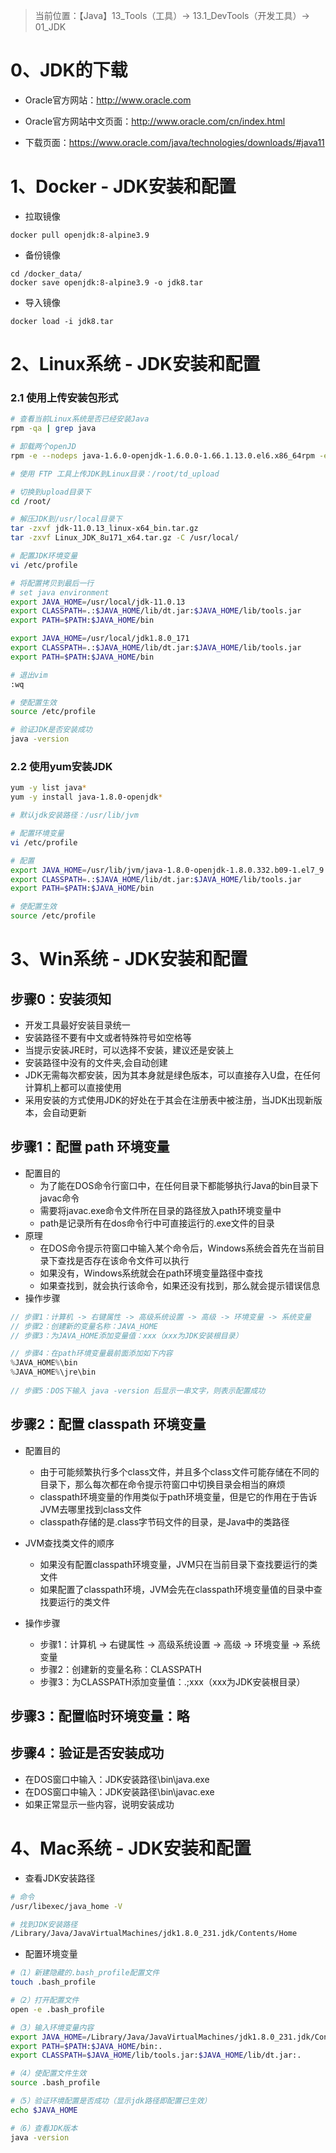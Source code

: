 > 当前位置：【Java】13_Tools（工具）-> 13.1_DevTools（开发工具）->  01_JDK

# 0、JDK的下载

- Oracle官方网站：http://www.oracle.com
- Oracle官方网站中文页面：http://www.oracle.com/cn/index.html

- 下载页面：https://www.oracle.com/java/technologies/downloads/#java11

# 1、Docker - JDK安装和配置

- 拉取镜像

```shell
docker pull openjdk:8-alpine3.9 
```

- 备份镜像

```shell
cd /docker_data/
docker save openjdk:8-alpine3.9 -o jdk8.tar 
```

- 导入镜像

```shell
docker load -i jdk8.tar
```

# 2、Linux系统 -  JDK安装和配置

### 2.1 使用上传安装包形式

```bash
# 查看当前Linux系统是否已经安装Java
rpm -qa | grep java

# 卸载两个openJD
rpm -e --nodeps java-1.6.0-openjdk-1.6.0.0-1.66.1.13.0.el6.x86_64rpm -e --nodeps java-1.7.0-openjdk-1.7.0.45-2.4.3.3.el6.x86_64

# 使用 FTP 工具上传JDK到Linux目录：/root/td_upload

# 切换到upload目录下
cd /root/

# 解压JDK到/usr/local目录下
tar -zxvf jdk-11.0.13_linux-x64_bin.tar.gz
tar -zxvf Linux_JDK_8u171_x64.tar.gz -C /usr/local/

# 配置JDK环境变量
vi /etc/profile

# 将配置拷贝到最后一行
# set java environment
export JAVA_HOME=/usr/local/jdk-11.0.13
export CLASSPATH=.:$JAVA_HOME/lib/dt.jar:$JAVA_HOME/lib/tools.jar
export PATH=$PATH:$JAVA_HOME/bin

export JAVA_HOME=/usr/local/jdk1.8.0_171
export CLASSPATH=.:$JAVA_HOME/lib/dt.jar:$JAVA_HOME/lib/tools.jar
export PATH=$PATH:$JAVA_HOME/bin

# 退出vim
:wq

# 使配置生效
source /etc/profile

# 验证JDK是否安装成功
java -version
```

### 2.2 使用yum安装JDK

```bash
yum -y list java*
yum -y install java-1.8.0-openjdk*

# 默认jdk安装路径：/usr/lib/jvm

# 配置环境变量
vi /etc/profile

# 配置
export JAVA_HOME=/usr/lib/jvm/java-1.8.0-openjdk-1.8.0.332.b09-1.el7_9.x86_64/
export CLASSPATH=.:$JAVA_HOME/lib/dt.jar:$JAVA_HOME/lib/tools.jar
export PATH=$PATH:$JAVA_HOME/bin

# 使配置生效
source /etc/profile
```

# 3、Win系统 -  JDK安装和配置

## 步骤0：安装须知

- 开发工具最好安装目录统一
- 安装路径不要有中文或者特殊符号如空格等
- 当提示安装JRE时，可以选择不安装，建议还是安装上
- 安装路径中没有的文件夹,会自动创建
- JDK无需每次都安装，因为其本身就是绿色版本，可以直接存入U盘，在任何计算机上都可以直接使用
- 采用安装的方式使用JDK的好处在于其会在注册表中被注册，当JDK出现新版本，会自动更新

## 步骤1：配置 path 环境变量

- 配置目的
  - 为了能在DOS命令行窗口中，在任何目录下都能够执行Java的bin目录下javac命令
  - 需要将javac.exe命令文件所在目录的路径放入path环境变量中
  - path是记录所有在dos命令行中可直接运行的.exe文件的目录
- 原理
  - 在DOS命令提示符窗口中输入某个命令后，Windows系统会首先在当前目录下查找是否存在该命令文件可以执行
  - 如果没有，Windows系统就会在path环境变量路径中查找
  - 如果查找到，就会执行该命令，如果还没有找到，那么就会提示错误信息
- 操作步骤

```java
// 步骤1：计算机 -> 右键属性 -> 高级系统设置 -> 高级 -> 环境变量 -> 系统变量
// 步骤2：创建新的变量名称：JAVA_HOME
// 步骤3：为JAVA_HOME添加变量值：xxx（xxx为JDK安装根目录）

// 步骤4：在path环境变量最前面添加如下内容
%JAVA_HOME%\bin
%JAVA_HOME%\jre\bin
    
// 步骤5：DOS下输入 java -version 后显示一串文字，则表示配置成功
```

## 步骤2：配置 classpath 环境变量

- 配置目的
  - 由于可能频繁执行多个class文件，并且多个class文件可能存储在不同的目录下，那么每次都在命令提示符窗口中切换目录会相当的麻烦
  - classpath环境变量的作用类似于path环境变量，但是它的作用在于告诉JVM去哪里找到class文件
  - classpath存储的是.class字节码文件的目录，是Java中的类路径
  
- JVM查找类文件的顺序
  - 如果没有配置classpath环境变量，JVM只在当前目录下查找要运行的类文件
  - 如果配置了classpath环境，JVM会先在classpath环境变量值的目录中查找要运行的类文件
  
- 操作步骤
  - 步骤1：计算机 -> 右键属性 -> 高级系统设置 -> 高级 -> 环境变量 -> 系统变量
  - 步骤2：创建新的变量名称：CLASSPATH
  - 步骤3：为CLASSPATH添加变量值：.;xxx（xxx为JDK安装根目录）
  
  

## 步骤3：配置临时环境变量：略



## 步骤4：验证是否安装成功

- 在DOS窗口中输入：JDK安装路径\bin\java.exe
- 在DOS窗口中输入：JDK安装路径\bin\javac.exe
- 如果正常显示一些内容，说明安装成功

# 4、Mac系统 -  JDK安装和配置

- 查看JDK安装路径

```sh
# 命令
/usr/libexec/java_home -V

# 找到JDK安装路径
/Library/Java/JavaVirtualMachines/jdk1.8.0_231.jdk/Contents/Home
```

- 配置环境变量

```bash
#（1）新建隐藏的.bash_profile配置文件
touch .bash_profile

#（2）打开配置文件
open -e .bash_profile

#（3）输入环境变量内容
export JAVA_HOME=/Library/Java/JavaVirtualMachines/jdk1.8.0_231.jdk/Contents/Home
export PATH=$PATH:$JAVA_HOME/bin:.
export CLASSPATH=$JAVA_HOME/lib/tools.jar:$JAVA_HOME/lib/dt.jar:.

#（4）使配置文件生效
source .bash_profile

#（5）验证环境配置是否成功（显示jdk路径即配置已生效）
echo $JAVA_HOME

#（6）查看JDK版本
java -version
```

